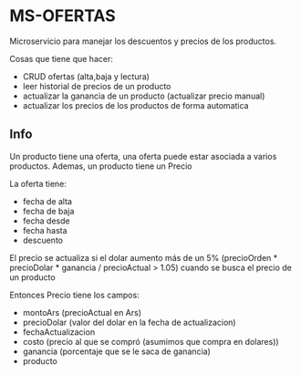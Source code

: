 # MS-OFERTAS
Microservicio para manejar los descuentos y precios de los productos.

Cosas que tiene que hacer:
- CRUD ofertas (alta,baja y lectura)
- leer historial de precios de un producto
- actualizar la ganancia de un producto (actualizar precio manual)
- actualizar los precios de los productos de forma automatica

## Info
Un producto tiene una oferta, una oferta puede estar
asociada a varios productos.
Ademas, un producto tiene un Precio

La oferta tiene:
- fecha de alta
- fecha de baja
- fecha desde
- fecha hasta
- descuento

El precio se actualiza si el dolar aumento más de un 5%
(precioOrden * precioDolar * ganancia / precioActual > 1.05)
cuando se busca el precio de un producto

Entonces Precio tiene los campos:
- montoArs (precioActual en Ars)
- precioDolar (valor del dolar en la fecha de actualizacion)
- fechaActualizacion
- costo (precio al que se compró (asumimos que compra en dolares))
- ganancia (porcentaje que se le saca de ganancia)
- producto
